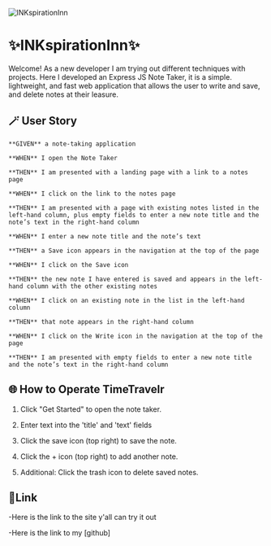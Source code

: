 ![INKspirationInn]()

# ✨INKspirationInn✨

Welcome!
As a new developer I am trying out different techniques with projects.
Here I developed an Express JS Note Taker, it is a simple. lightweight, and fast web application that allows the user to write and save, and delete notes at their leasure.

## 🪄 User Story
```
**GIVEN** a note-taking application

**WHEN** I open the Note Taker

**THEN** I am presented with a landing page with a link to a notes page

**WHEN** I click on the link to the notes page

**THEN** I am presented with a page with existing notes listed in the left-hand column, plus empty fields to enter a new note title and the note’s text in the right-hand column

**WHEN** I enter a new note title and the note’s text

**THEN** a Save icon appears in the navigation at the top of the page

**WHEN** I click on the Save icon

**THEN** the new note I have entered is saved and appears in the left-hand column with the other existing notes

**WHEN** I click on an existing note in the list in the left-hand column

**THEN** that note appears in the right-hand column

**WHEN** I click on the Write icon in the navigation at the top of the page

**THEN** I am presented with empty fields to enter a new note title and the note’s text in the right-hand column
```


## 🌐 How to Operate TimeTravelr


1. Click "Get Started" to open the note taker.

2. Enter text into the 'title' and 'text' fields

3. Click the save icon (top right) to save the note.

4. Click the + icon (top right) to add another note.

5. Additional: Click the trash icon to delete saved notes.


## 🔗Link

-Here is the link to the site y'all can try it out![]()

-Here is the link to my [github]